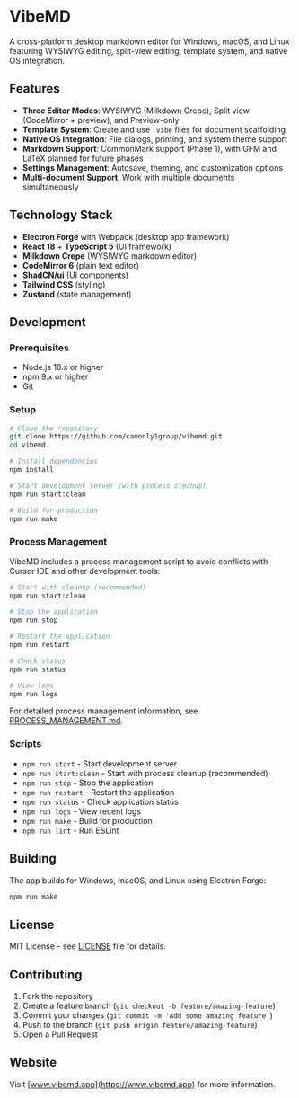 # VibeMD

A cross-platform desktop markdown editor for Windows, macOS, and Linux featuring WYSIWYG editing, split-view editing, template system, and native OS integration.

## Features

- **Three Editor Modes**: WYSIWYG (Milkdown Crepe), Split view (CodeMirror + preview), and Preview-only
- **Template System**: Create and use `.vibe` files for document scaffolding
- **Native OS Integration**: File dialogs, printing, and system theme support
- **Markdown Support**: CommonMark support (Phase 1), with GFM and LaTeX planned for future phases
- **Settings Management**: Autosave, theming, and customization options
- **Multi-document Support**: Work with multiple documents simultaneously

## Technology Stack

- **Electron Forge** with Webpack (desktop app framework)
- **React 18** + **TypeScript 5** (UI framework)
- **Milkdown Crepe** (WYSIWYG markdown editor)
- **CodeMirror 6** (plain text editor)
- **ShadCN/ui** (UI components)
- **Tailwind CSS** (styling)
- **Zustand** (state management)

## Development

### Prerequisites

- Node.js 18.x or higher
- npm 9.x or higher
- Git

### Setup

```bash
# Clone the repository
git clone https://github.com/camonly1group/vibemd.git
cd vibemd

# Install dependencies
npm install

# Start development server (with process cleanup)
npm run start:clean

# Build for production
npm run make
```

### Process Management

VibeMD includes a process management script to avoid conflicts with Cursor IDE and other development tools:

```bash
# Start with cleanup (recommended)
npm run start:clean

# Stop the application
npm run stop

# Restart the application
npm run restart

# Check status
npm run status

# View logs
npm run logs
```

For detailed process management information, see [PROCESS_MANAGEMENT.md](./PROCESS_MANAGEMENT.md).

### Scripts

- `npm run start` - Start development server
- `npm run start:clean` - Start with process cleanup (recommended)
- `npm run stop` - Stop the application
- `npm run restart` - Restart the application
- `npm run status` - Check application status
- `npm run logs` - View recent logs
- `npm run make` - Build for production
- `npm run lint` - Run ESLint

## Building

The app builds for Windows, macOS, and Linux using Electron Forge:

```bash
npm run make
```

## License

MIT License - see [LICENSE](LICENSE) file for details.

## Contributing

1. Fork the repository
2. Create a feature branch (`git checkout -b feature/amazing-feature`)
3. Commit your changes (`git commit -m 'Add some amazing feature'`)
4. Push to the branch (`git push origin feature/amazing-feature`)
5. Open a Pull Request

## Website

Visit [www.vibemd.app](https://www.vibemd.app) for more information.
